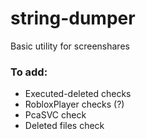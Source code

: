 # string-dumper
Basic utility for screenshares

### To add:
* Executed-deleted checks
* RobloxPlayer checks (?)
* PcaSVC check
* Deleted files check
